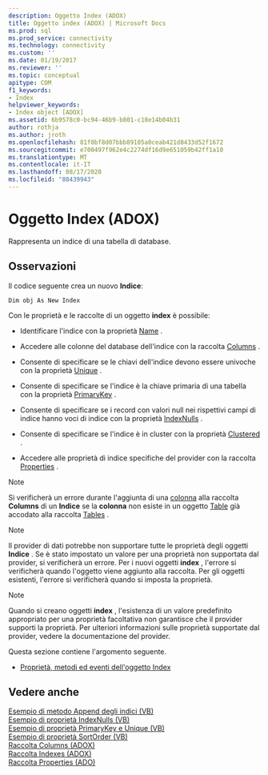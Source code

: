 ```yaml
---
description: Oggetto Index (ADOX)
title: Oggetto index (ADOX) | Microsoft Docs
ms.prod: sql
ms.prod_service: connectivity
ms.technology: connectivity
ms.custom: ''
ms.date: 01/19/2017
ms.reviewer: ''
ms.topic: conceptual
apitype: COM
f1_keywords:
- Index
helpviewer_keywords:
- Index object [ADOX]
ms.assetid: 6b9578c0-bc94-46b9-b801-c18e14b04b31
author: rothja
ms.author: jroth
ms.openlocfilehash: 81f0bf8d07bbb89105a0ceab421d8433d52f1672
ms.sourcegitcommit: e700497f962e4c2274df16d9e651059b42ff1a10
ms.translationtype: MT
ms.contentlocale: it-IT
ms.lasthandoff: 08/17/2020
ms.locfileid: "88439943"
---
```

# <a name="index-object-adox"></a>Oggetto Index (ADOX)
Rappresenta un indice di una tabella di database.  
  
## <a name="remarks"></a>Osservazioni  
 Il codice seguente crea un nuovo **Indice**:  
  
```  
Dim obj As New Index  
```  
  
 Con le proprietà e le raccolte di un oggetto **index** è possibile:  
  
-   Identificare l'indice con la proprietà [Name](../../../ado/reference/adox-api/name-property-adox.md) .  
  
-   Accedere alle colonne del database dell'indice con la raccolta [Columns](../../../ado/reference/adox-api/columns-collection-adox.md) .  
  
-   Consente di specificare se le chiavi dell'indice devono essere univoche con la proprietà [Unique](../../../ado/reference/adox-api/unique-property-adox.md) .  
  
-   Consente di specificare se l'indice è la chiave primaria di una tabella con la proprietà [PrimaryKey](../../../ado/reference/adox-api/primarykey-property-adox.md) .  
  
-   Consente di specificare se i record con valori null nei rispettivi campi di indice hanno voci di indice con la proprietà [IndexNulls](../../../ado/reference/adox-api/indexnulls-property-adox.md) .  
  
-   Consente di specificare se l'indice è in cluster con la proprietà [Clustered](../../../ado/reference/adox-api/clustered-property-adox.md) .  
  
-   Accedere alle proprietà di indice specifiche del provider con la raccolta [Properties](../../../ado/reference/ado-api/properties-collection-ado.md) .  
  
> [!NOTE]
>  Si verificherà un errore durante l'aggiunta di una [colonna](../../../ado/reference/adox-api/column-object-adox.md) alla raccolta **Columns** di un **Indice** se la **colonna** non esiste in un oggetto [Table](../../../ado/reference/adox-api/table-object-adox.md) già accodato alla raccolta [Tables](../../../ado/reference/adox-api/tables-collection-adox.md) .  
  
> [!NOTE]
>  Il provider di dati potrebbe non supportare tutte le proprietà degli oggetti **Indice** . Se è stato impostato un valore per una proprietà non supportata dal provider, si verificherà un errore. Per i nuovi oggetti **index** , l'errore si verificherà quando l'oggetto viene aggiunto alla raccolta. Per gli oggetti esistenti, l'errore si verificherà quando si imposta la proprietà.  
  
> [!NOTE]
>  Quando si creano oggetti **index** , l'esistenza di un valore predefinito appropriato per una proprietà facoltativa non garantisce che il provider supporti la proprietà. Per ulteriori informazioni sulle proprietà supportate dal provider, vedere la documentazione del provider.  
  
 Questa sezione contiene l'argomento seguente.  
  
-   [Proprietà, metodi ed eventi dell'oggetto Index](../../../ado/reference/adox-api/index-object-properties-methods-and-events.md)  
  
## <a name="see-also"></a>Vedere anche  
 [Esempio di metodo Append degli indici (VB)](../../../ado/reference/adox-api/indexes-append-method-example-vb.md)   
 [Esempio di proprietà IndexNulls (VB)](../../../ado/reference/adox-api/indexnulls-property-example-vb.md)   
 [Esempio di proprietà PrimaryKey e Unique (VB)](../../../ado/reference/adox-api/primarykey-and-unique-properties-example-vb.md)   
 [Esempio di proprietà SortOrder (VB)](../../../ado/reference/adox-api/sortorder-property-example-vb.md)   
 [Raccolta Columns (ADOX)](../../../ado/reference/adox-api/columns-collection-adox.md)   
 [Raccolta Indexes (ADOX)](../../../ado/reference/adox-api/indexes-collection-adox.md)   
 [Raccolta Properties (ADO)](../../../ado/reference/ado-api/properties-collection-ado.md)
